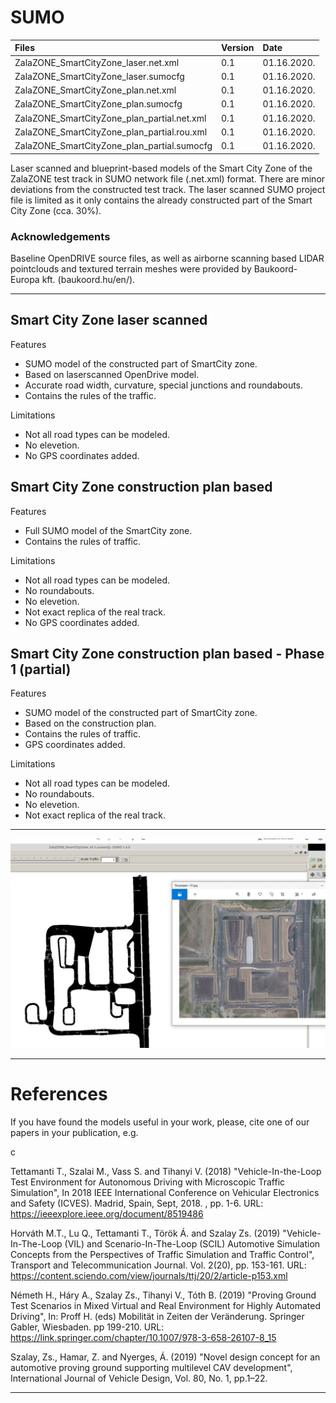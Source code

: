 # SUMO

| Files  | Version  | Date |
| :------------ |:---------------|:-----|
| ZalaZONE_SmartCityZone_laser.net.xml     | 0.1 | 01.16.2020. |
| ZalaZONE_SmartCityZone_laser.sumocfg     | 0.1 | 01.16.2020. |
| ZalaZONE_SmartCityZone_plan.net.xml     | 0.1 | 01.16.2020. |
| ZalaZONE_SmartCityZone_plan.sumocfg     | 0.1 | 01.16.2020. |
| ZalaZONE_SmartCityZone_plan_partial.net.xml     | 0.1 | 01.16.2020. |
| ZalaZONE_SmartCityZone_plan_partial.rou.xml     | 0.1 | 01.16.2020. |
| ZalaZONE_SmartCityZone_plan_partial.sumocfg     | 0.1 | 01.16.2020. |

Laser scanned and blueprint-based models of the Smart City Zone of the ZalaZONE test track in SUMO network file (.net.xml) format. There are minor deviations from the constructed test track. The laser scanned SUMO project file is limited as it only contains the already constructed part of the Smart City Zone (cca. 30%).

### Acknowledgements
Baseline OpenDRIVE source files, as well as airborne scanning based LIDAR pointclouds and textured terrain meshes were provided by Baukoord-Europa kft. (baukoord.hu/en/).

***

## Smart City Zone laser scanned

Features
- SUMO model of the constructed part of SmartCity zone.
- Based on laserscanned OpenDrive model. 
- Accurate road width, curvature, special junctions and roundabouts.
- Contains the rules of the traffic.

Limitations
- Not all road types can be modeled.
- No elevetion.
- No GPS coordinates added.

## Smart City Zone construction plan based

Features
- Full SUMO model of the SmartCity zone.
- Contains the rules of traffic.

Limitations
- Not all road types can be modeled.
- No roundabouts.
- No elevetion.
- Not exact replica of the real track.
- No GPS coordinates added.

## Smart City Zone construction plan based - Phase 1 (partial)

Features
- SUMO model of the constructed part of SmartCity zone.
- Based on the construction plan.
- Contains the rules of traffic.
- GPS coordinates added.

Limitations
- Not all road types can be modeled.
- No roundabouts.
- No elevetion.
- Not exact replica of the real track.

***

![](https://github.com/BMEAutomatedDrive/ZalaZONE-automotive-proving-ground-virtual-simulation-models/blob/master/SUMO/Pictures/SmartCity.png)

***
# References
If you have found the models useful in your work, please, cite one of our papers in your publication, e.g.

c

Tettamanti T., Szalai M., Vass S. and Tihanyi V. (2018) "Vehicle-In-the-Loop Test Environment for Autonomous Driving with Microscopic Traffic Simulation", In 2018 IEEE International Conference on Vehicular Electronics and Safety (ICVES). Madrid, Spain, Sept, 2018. , pp. 1-6. 
URL: https://ieeexplore.ieee.org/document/8519486

Horváth M.T., Lu Q., Tettamanti T., Török Á. and Szalay Zs. (2019) "Vehicle-In-The-Loop (VIL) and Scenario-In-The-Loop (SCIL) Automotive Simulation Concepts from the Perspectives of Traffic Simulation and Traffic Control", Transport and Telecommunication Journal. Vol. 2(20), pp. 153-161. 
URL: https://content.sciendo.com/view/journals/ttj/20/2/article-p153.xml

Németh H., Háry A., Szalay Zs., Tihanyi V., Tóth B. (2019) "Proving Ground Test Scenarios in Mixed Virtual and Real Environment for Highly Automated Driving", In: Proff H. (eds) Mobilität in Zeiten der Veränderung. Springer Gabler, Wiesbaden. pp 199-210.
URL: https://link.springer.com/chapter/10.1007/978-3-658-26107-8_15

Szalay, Zs., Hamar, Z. and Nyerges, Á. (2019) "Novel design concept for an automotive proving ground supporting multilevel CAV development", International Journal of Vehicle Design, Vol. 80, No. 1, pp.1–22.

***
